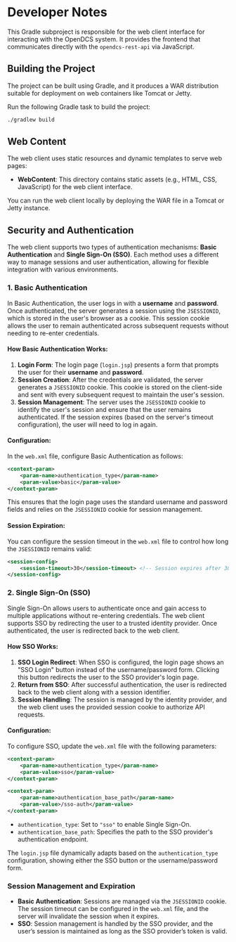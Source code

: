 
# Developer Notes

This Gradle subproject is responsible for the web client interface for interacting with the OpenDCS system. It provides the frontend that communicates directly with the `opendcs-rest-api` via JavaScript.

## Building the Project

The project can be built using Gradle, and it produces a WAR distribution suitable for deployment on web containers like Tomcat or Jetty.

Run the following Gradle task to build the project:

```bash
./gradlew build
```

## Web Content

The web client uses static resources and dynamic templates to serve web pages:

- **WebContent**: This directory contains static assets (e.g., HTML, CSS, JavaScript) for the web client interface.

You can run the web client locally by deploying the WAR file in a Tomcat or Jetty instance.

## Security and Authentication

The web client supports two types of authentication mechanisms: **Basic Authentication** and **Single Sign-On (SSO)**. Each method uses a different way to manage sessions and user authentication, allowing for flexible integration with various environments.

### 1. Basic Authentication

In Basic Authentication, the user logs in with a **username** and **password**. Once authenticated, the server generates a session using the `JSESSIONID`, which is stored in the user's browser as a cookie. This session cookie allows the user to remain authenticated across subsequent requests without needing to re-enter credentials.

#### How Basic Authentication Works:

1. **Login Form**: The login page (`login.jsp`) presents a form that prompts the user for their **username** and **password**.
2. **Session Creation**: After the credentials are validated, the server generates a `JSESSIONID` cookie. This cookie is stored on the client-side and sent with every subsequent request to maintain the user's session.
3. **Session Management**: The server uses the `JSESSIONID` cookie to identify the user's session and ensure that the user remains authenticated. If the session expires (based on the server's timeout configuration), the user will need to log in again.

#### Configuration:
In the `web.xml` file, configure Basic Authentication as follows:

```xml
<context-param>
    <param-name>authentication_type</param-name>
    <param-value>basic</param-value>
</context-param>
```

This ensures that the login page uses the standard username and password fields and relies on the `JSESSIONID` cookie for session management.

#### Session Expiration:
You can configure the session timeout in the `web.xml` file to control how long the `JSESSIONID` remains valid:

```xml
<session-config>
    <session-timeout>30</session-timeout> <!-- Session expires after 30 minutes of inactivity -->
</session-config>
```

### 2. Single Sign-On (SSO)

Single Sign-On allows users to authenticate once and gain access to multiple applications without re-entering credentials. The web client supports SSO by redirecting the user to a trusted identity provider. Once authenticated, the user is redirected back to the web client.

#### How SSO Works:

1. **SSO Login Redirect**: When SSO is configured, the login page shows an "SSO Login" button instead of the username/password form. Clicking this button redirects the user to the SSO provider's login page.
2. **Return from SSO**: After successful authentication, the user is redirected back to the web client along with a session identifier.
3. **Session Handling**: The session is managed by the identity provider, and the web client uses the provided session cookie to authorize API requests.

#### Configuration:
To configure SSO, update the `web.xml` file with the following parameters:

```xml
<context-param>
    <param-name>authentication_type</param-name>
    <param-value>sso</param-value>
</context-param>

<context-param>
    <param-name>authentication_base_path</param-name>
    <param-value>/sso-auth</param-value>
</context-param>
```

- `authentication_type`: Set to `"sso"` to enable Single Sign-On.
- `authentication_base_path`: Specifies the path to the SSO provider's authentication endpoint.

The `login.jsp` file dynamically adapts based on the `authentication_type` configuration, showing either the SSO button or the username/password form.

### Session Management and Expiration

- **Basic Authentication**: Sessions are managed via the `JSESSIONID` cookie. The session timeout can be configured in the `web.xml` file, and the server will invalidate the session when it expires.
- **SSO**: Session management is handled by the SSO provider, and the user’s session is maintained as long as the SSO provider’s token is valid.